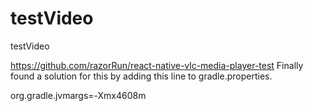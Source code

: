 # testVideo
testVideo

https://github.com/razorRun/react-native-vlc-media-player-test
Finally found a solution for this by adding this line to gradle.properties.

org.gradle.jvmargs=-Xmx4608m
